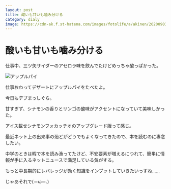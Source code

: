 ```yaml
---
layout: post
title: 酸いも甘いも噛み分ける
category: dialy
image: https://cdn-ak.f.st-hatena.com/images/fotolife/a/akinen/20200903/20200903191508.jpg
---
```


# 酸いも甘いも噛み分ける

仕事中、三ツ矢サイダーのアセロラ味を飲んでたけどめっちゃ酸っぱかった。

<img src="https://cdn-ak.f.st-hatena.com/images/fotolife/a/akinen/20200903/20200903191508.jpg" alt="アップルパイ">

仕事おわってデザートにアップルパイをたべたよ。

今日もデブまっしぐら。

甘すぎず、シナモンの香りとリンゴの酸味がアクセントになっていて美味しかった。

アイス載せシナモンフォカッチオのアップグレード版って感じ。

最近ネット上の出来事の殆どがどうでもよくなってきたので、本を読むのに専念したい。

中学のときは暇で本を読み漁ってたけど、不安要素が増えるにつれて、簡単に情報が手に入るネットニュースで満足している気がする。

もっと中長期的にレバレッジが効く知識をインプットしていきたいっすね……




じゃあそれで(＝ω＝.)